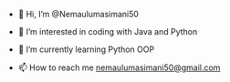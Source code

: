 - 👋 Hi, I’m @Nemaulumasimani50
- 👀 I’m interested in coding with Java and Python 
- 🌱 I’m currently learning Python OOP

- 📫 How to reach me nemaulumasimani50@gmail.com 
<!---
Nemaulumasimani50/Nemaulumasimani50 is a ✨ special ✨ repository because its `README.md` (this file) appears on your GitHub profile.
You can click the Preview link to take a look at your changes.
--->
